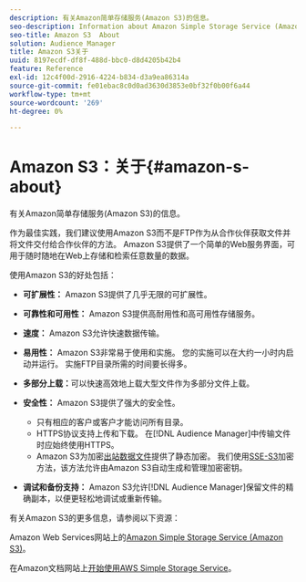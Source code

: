 ```yaml
---
description: 有关Amazon简单存储服务(Amazon S3)的信息。
seo-description: Information about Amazon Simple Storage Service (Amazon S3).
seo-title: Amazon S3  About
solution: Audience Manager
title: Amazon S3关于
uuid: 8197ecdf-df8f-488d-bbc0-d8d4205b42b4
feature: Reference
exl-id: 12c4f00d-2916-4224-b834-d3a9ea86314a
source-git-commit: fe01ebac8c0d0ad3630d3853e0bf32f0b00f6a44
workflow-type: tm+mt
source-wordcount: '269'
ht-degree: 0%

---
```


# Amazon S3：关于{#amazon-s-about}

有关Amazon简单存储服务(Amazon S3)的信息。

作为最佳实践，我们建议使用Amazon S3而不是FTP作为从合作伙伴获取文件并将文件交付给合作伙伴的方法。 Amazon S3提供了一个简单的Web服务界面，可用于随时随地在Web上存储和检索任意数量的数据。

使用Amazon S3的好处包括：

* **可扩展性：** Amazon S3提供了几乎无限的可扩展性。
* **可靠性和可用性：** Amazon S3提供高耐用性和高可用性存储服务。
* **速度：** Amazon S3允许快速数据传输。
* **易用性：** Amazon S3非常易于使用和实施。 您的实施可以在大约一小时内启动并运行。 实施FTP目录所需的时间要长得多。
* **多部分上载：**&#x200B;可以快速高效地上载大型文件作为多部分文件上载。
* **安全性：** Amazon S3提供了强大的安全性。

   * 只有相应的客户或客户才能访问所有目录。
   * HTTPS协议支持上传和下载。 在[!DNL Audience Manager]中传输文件时应始终使用HTTPS。
   * Amazon S3为加密[出站数据文件](../integration/receiving-audience-data/batch-outbound-transfers/outbound-file-name-contents.md)提供了静态加密。 我们使用[SSE-S3](https://docs.aws.amazon.com/AmazonS3/latest/dev/serv-side-encryption.html)加密方法，该方法允许由Amazon S3自动生成和管理加密密钥。

* **调试和备份支持：** Amazon S3允许[!DNL Audience Manager]保留文件的精确副本，以便更轻松地调试或重新传输。

有关Amazon S3的更多信息，请参阅以下资源：

Amazon Web Services网站上的[Amazon Simple Storage Service (Amazon S3)](https://aws.amazon.com/s3/)。

在Amazon文档网站上[开始使用AWS Simple Storage Service](https://docs.aws.amazon.com/AmazonS3/latest/gsg/GetStartedWithS3.html)。

